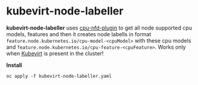 # kubevirt-node-labeller

**kubevirt-node-labeller** 
 uses [cpu-nfd-plugin](https://github.com/ksimon1/cpu-nfd-plugin) to get all node supported cpu models, features and then it creates node labells  in format `feature.node.kubernetes.io/cpu-model-<cpuModel>` with these cpu models and `feature.node.kubernetes.io/cpu-feature-<cpuFeature>`. Works only when [Kubevirt](https://github.com/kubevirt/kubevirt) is present in the cluster!

**Install**
 ```
 oc apply -f kubevirt-node-labeller.yaml
 ```